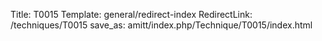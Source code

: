 Title: T0015
Template: general/redirect-index
RedirectLink: /techniques/T0015
save_as: amitt/index.php/Technique/T0015/index.html